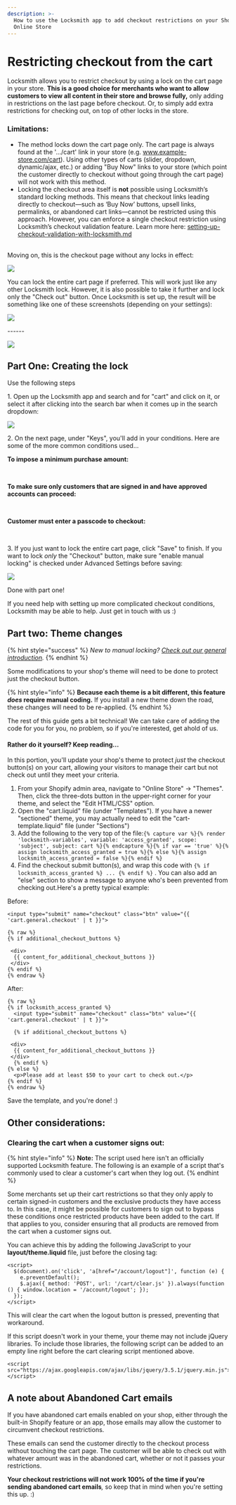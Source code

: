 ```yaml
---
description: >-
  How to use the Locksmith app to add checkout restrictions on your Shopify
  Online Store
---
```


# Restricting checkout from the cart

Locksmith allows you to restrict checkout by using a lock on the cart page in your store. **This is a good choice for merchants who want to allow customers to view all content in their store and browse fully,** only adding in restrictions on the last page before checkout. Or, to simply add extra restrictions for checking out, on top of other locks in the store.&#x20;

### **Limitations:**

* The method locks down the cart page only. The cart page is always found at the '.../cart' link in your store (e.g. www.example-store.com/cart). Using other types of carts (slider, dropdown, dynamic/ajax, etc.) or adding "Buy Now" links to your store (which point the customer directly to checkout without going through the cart page) will not work with this method.
* Locking the checkout area itself is **not** possible using Locksmith’s standard locking methods. This means that checkout links leading directly to checkout—such as ‘Buy Now’ buttons, upsell links, permalinks, or abandoned cart links—cannot be restricted using this approach. However, you can enforce a single checkout restriction using Locksmith’s checkout validation feature. Learn more here: [setting-up-checkout-validation-with-locksmith.md](setting-up-checkout-validation-with-locksmith.md "mention")

\
Moving on, this is the checkout page without any locks in effect:

![](https://d33v4339jhl8k0.cloudfront.net/docs/assets/5ddd799f2c7d3a7e9ae472fc/images/5e731ab22c7d3a7e9ae96a46/file-LTWtPLdeVV.png)

You can lock the entire cart page if preferred. This will work just like any other Locksmith lock. However, it is also possible to take it further and lock only the "Check out" button. Once Locksmith is set up, the result will be something like one of these screenshots (depending on your settings):

&#x20;

![](../../.gitbook/assets/CartLock-CheckoutButton.png)

\------

![](https://d33v4339jhl8k0.cloudfront.net/docs/assets/5ddd799f2c7d3a7e9ae472fc/images/5e7321942c7d3a7e9ae96a84/file-huM7dgYXcb.png)

## Part One: Creating the lock

Use the following steps

1\. Open up the Locksmith app and search and for "cart" and click on it, or select it after clicking into the search bar when it comes up in the search dropdown:

![](<../../.gitbook/assets/Screenshot 2024-10-05 at 10.32.13 PM.png>)

2\. On the next page, under "Keys", you'll add in your conditions. Here are some of the more common conditions used...

**To impose a minimum purchase amount:**

<figure><img src="../../.gitbook/assets/Screenshot 2024-10-05 at 10.34.11 PM.png" alt=""><figcaption></figcaption></figure>

\
**To make sure only customers that are signed in and have approved accounts can proceed:**

<figure><img src="../../.gitbook/assets/Screenshot 2024-10-05 at 10.38.32 PM.png" alt=""><figcaption></figcaption></figure>

\
**Customer must enter a passcode to checkout:**

<figure><img src="../../.gitbook/assets/Screenshot 2024-10-05 at 10.37.35 PM.png" alt=""><figcaption></figcaption></figure>

\
3\. If you just want to lock the entire cart page, click "Save" to finish. If you want to lock _only_ the "Checkout" button, make sure "enable manual locking" is checked under Advanced Settings before saving:

![](<../../.gitbook/assets/manualLockingEnabled (1).png>)

Done with part one!

If you need help with setting up more complicated checkout conditions, Locksmith may be able to help. Just get in touch with us :)

## Part two: Theme changes

{% hint style="success" %}
_New to manual locking?_ [_Check out our general introduction_](../../keys/more/manual-mode.md)_._
{% endhint %}

Some modifications to your shop's theme will need to be done to protect just the checkout button.

{% hint style="info" %}
**Because each theme is a bit different, this feature&#x20;**_**does**_**&#x20;require manual coding.** If you install a new theme down the road, these changes will need to be re-applied.
{% endhint %}

The rest of this guide gets a bit technical! We can take care of adding the code for you for you, no problem, so if you're interested, get ahold of us.

#### **Rather do it yourself?** Keep reading...

In this portion, you'll update your shop's theme to protect _just_ the checkout button(s) on your cart, allowing your visitors to manage their cart but not check out until they meet your criteria.

1. From your Shopify admin area, navigate to "Online Store" -> "Themes". Then, click the three-dots button in the upper-right corner for your theme, and select the "Edit HTML/CSS" option.
2. Open the "cart.liquid" file (under "Templates"). If you have a newer "sectioned" theme, you may actually need to edit the "cart-template.liquid" file (under "Sections")
3. Add the following to the very top of the file:`{% capture var %}{% render 'locksmith-variables', variable: 'access_granted', scope: 'subject', subject: cart %}{% endcapture %}{% if var == 'true' %}{% assign locksmith_access_granted = true %}{% else %}{% assign locksmith_access_granted = false %}{% endif %}`&#x20;
4. Find the checkout submit button(s), and wrap this code with `{% if locksmith_access_granted %} ... {% endif %}` . You can also add an "else" section to show a message to anyone who's been prevented from checking out.Here's a pretty typical example:

Before:

```
<input type="submit" name="checkout" class="btn" value="{{ 'cart.general.checkout' | t }}">

{% raw %}
{% if additional_checkout_buttons %}
  
 <div>
  {{ content_for_additional_checkout_buttons }}
 </div>
{% endif %}
{% endraw %}
```

After:

```
{% raw %}
{% if locksmith_access_granted %}
  <input type="submit" name="checkout" class="btn" value="{{ 'cart.general.checkout' | t }}">

  {% if additional_checkout_buttons %}
    
 <div>
  {{ content_for_additional_checkout_buttons }}
 </div>
  {% endif %}
{% else %}
  <p>Please add at least $50 to your cart to check out.</p>
{% endif %}
{% endraw %}
```

Save the template, and you're done! :)

## Other considerations:

### Clearing the cart when a customer signs out:

{% hint style="info" %}
**Note:** The script used here isn't an officially supported Locksmith feature. The following is an example of a script that's commonly used to clear a customer's cart when they log out.
{% endhint %}

Some merchants set up their cart restrictions so that they only apply to certain signed-in customers and the exclusive products they have access to. In this case, it might be possible for customers to sign out to bypass these conditions once restricted products have been added to the cart. If that applies to you, consider ensuring that all products are removed from the cart when a customer signs out.

You can achieve this by adding the following JavaScript to your **layout/theme.liquid** file, just before the closing tag:

```
<script>
  $(document).on('click', 'a[href="/account/logout"]', function (e) {
    e.preventDefault();
    $.ajax({ method: 'POST', url: '/cart/clear.js' }).always(function () { window.location = '/account/logout'; });
  });
</script>
```

This will clear the cart when the logout button is pressed, preventing that workaround.

If this script doesn't work in your theme, your theme may not include jQuery libraries. To include those libraries, the following script can be added to an empty line right before the cart clearing script mentioned above.

```
<script src="https://ajax.googleapis.com/ajax/libs/jquery/3.5.1/jquery.min.js"></script>
```

## A note about Abandoned Cart emails

If you have abandoned cart emails enabled on your shop, either through the built-in Shopify feature or an app, those emails may allow the customer to circumvent checkout restrictions.&#x20;

These emails can send the customer directly to the checkout process without touching the cart page. The customer will be able to check out with whatever amount was in the abandoned cart, whether or not it passes your restrictions.&#x20;

**Your checkout restrictions will not work 100% of the time if you're sending abandoned cart emails**_,_ so keep that in mind when you're setting this up. :)
